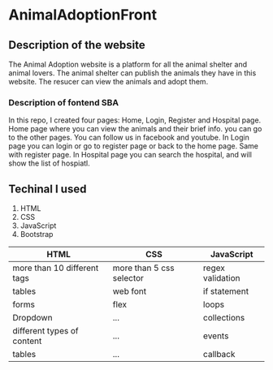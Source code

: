 # AnimalAdoptionFront

## Description of the website
The Animal Adoption website is a platform for all the animal shelter and animal lovers. The animal shelter can publish the animals they have in this website. The resucer can view the animals and adopt them.

### Description of fontend SBA
In this repo, I created four pages: Home, Login, Register and Hospital page.
Home page where you can view the animals and their brief info. you can go to the other pages. You can follow us in facebook and youtube.
In Login page you can login or go to register page or back to the home page. Same with register page.
In Hospital page you can search the hospital, and will show the list of hospiatl.

## Techinal I used
1. HTML
2. CSS
3. JavaScript
4. Bootstrap

| HTML | CSS | JavaScript |
| ----------- | ----------- | ----------- |
| more than 10 different tags | more than 5 css selector | regex validation |
| tables | web font | if statement |
| forms | flex | loops |
| Dropdown | ... | collections |
| different types of content | ... | events |
| tables | ... | callback |
